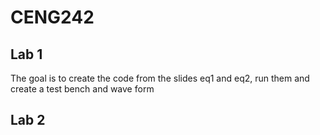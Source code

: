 # CENG242

## Lab 1 
The goal is to create the code from the slides eq1 and eq2, run them and create a test bench and wave form 

## Lab 2

